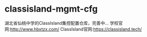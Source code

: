 # classisland-mgmt-cfg
湖北省仙桃中学的ClassIsland集控配置仓库，完善中…
  学校官网:http://www.hbxtzx.com/
  ClassIsland官网:https://classisland.tech/

